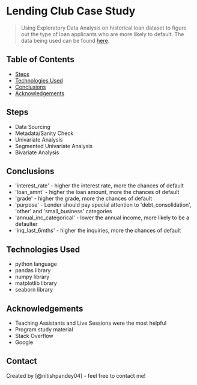 # Lending Club Case Study
> Using Exploratory Data Analysis on historical loan dataset to figure out the type of loan applicants who are more likely to default. The data being used can be found [here](https://drive.google.com/drive/folders/1Tij-ftgsLjdQOh4imv2gON9b0AF7uviQ?usp=sharing).


## Table of Contents
* [Steps](#steps)
* [Technologies Used](#technologies-used)
* [Conclusions](#conclusions)
* [Acknowledgements](#acknowledgements)

<!-- You can include any other section that is pertinent to your problem -->

## Steps
- Data Sourcing
- Metadata/Sanity Check
- Univariate Analysis
- Segmented Univariate Analysis
- Bivariate Analysis

<!-- You don't have to answer all the questions - just the ones relevant to your project. -->

## Conclusions
- 'interest_rate' - higher the interest rate, more the chances of default
- 'loan_amnt' - higher the loan amount, more the chances of default
- 'grade' - higher the grade, more the chances of default
- 'purpose' - Lender should pay special attention to 'debt_consolidation', 'other' and 'small_business' categories
- 'annual_inc_categorical' - lower the annual income, more likely to be a defaulter
- 'inq_last_6mths' - higher the inquiries, more the chances of default

<!-- You don't have to answer all the questions - just the ones relevant to your project. -->


## Technologies Used
- python language
- pandas library
- numpy library
- matplotlib library
- seaborn library

<!-- As the libraries versions keep on changing, it is recommended to mention the version of library used in this project -->

## Acknowledgements

- Teaching Assistants and Live Sessions were the most helpful
- Program study material
- Stack Overflow
- Google

## Contact
Created by [@nitishpandey04] - feel free to contact me!

<!-- You don't have to include all sections - just the one's relevant to your project -->
